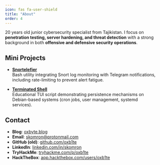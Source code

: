 ```yaml
---
icon: fas fa-user-shield
title: "About"
order: 4
---
```


20 years old junior cybersecurity specialist from Tajikistan. I focus on **penetration testing, server hardening, and threat detection** with a strong background in both **offensive and defensive security operations**.

## Mini Projects

- **[Snortelefier](https://github.com/oxb1te/snortelefier)**  
  Bash utility integrating Snort log monitoring with Telegram notifications, including rate-limiting to prevent alert fatigue.  

- **[Terminated Shell](https://github.com/oxb1te/terminatedshell)**  
  Educational TUI script demonstrating persistence mechanisms on Debian-based systems (cron jobs, user management, systemd services).  

## Contact

- **Blog**: [oxbyte.blog](https://www.oxbyte.blog)  
- **Email**: [skomron@protonmail.com](mailto:skomron@protonmail.com)  
- **GitHub (old)**: [github.com/oxb1te](https://github.com/oxb1te)  
- **LinkedIn**: [linkedin.com/in/skomron](https://www.linkedin.com/in/skomron)  
- **TryHackMe**: [tryhackme.com/p/oxb1te](https://tryhackme.com/p/oxb1te)  
- **HackTheBox**: [app.hackthebox.com/users/oxb1te](https://app.hackthebox.com/users/oxb1te)  
